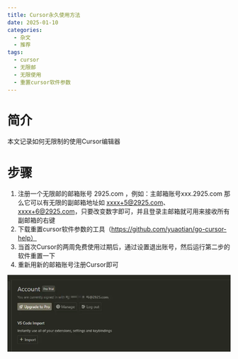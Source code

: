 ```yaml
---
title: Cursor永久使用方法
date: 2025-01-10
categories: 
  - 杂文
  - 推荐
tags:
  - cursor
  - 无限邮
  - 无限使用
  - 重置cursor软件参数
---
```


# 简介

本文记录如何无限制的使用Cursor编辑器

# 步骤

1. 注册一个无限邮的邮箱账号 2925.com ，例如：主邮箱账号xxx.2925.com 那么它可以有无限的副邮箱地址如 xxxx+5@2925.com、xxxx+6@2925.com，只要改变数字即可，并且登录主邮箱就可用来接收所有副邮箱的右键
2. 下载重置cursor软件参数的工具（https://github.com/yuaotian/go-cursor-help）
3. 当首次Cursor的两周免费使用过期后，通过设置退出账号，然后运行第二步的软件重置一下
4. 重新用新的邮箱账号注册Cursor即可

![](https://github.com/hfshaobing/picx-images-hosting/raw/master/20250110/Snipaste_2025-01-10_09-42-09.1asjewqgp37k.webp)